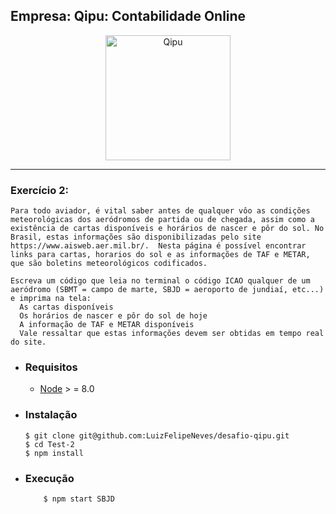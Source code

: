 ## Empresa: Qipu: Contabilidade Online

<p align="center">
  <a href="https://www.qipu.com.br/">
      <img src="https://cdnimg.qipu.com.br/static/website/img/qipu-logo.png" alt="Qipu" width="200px"/>
  </a>
</p>

___

### Exercício 2:

    Para todo aviador, é vital saber antes de qualquer vôo as condições meteorológicas dos aeródromos de partida ou de chegada, assim como a existência de cartas disponíveis e horários de nascer e pôr do sol. No Brasil, estas informações são disponibilizadas pelo site https://www.aisweb.aer.mil.br/.  Nesta página é possível encontrar links para cartas, horarios do sol e as informações de TAF e METAR, que são boletins meteorológicos codificados.

    Escreva um código que leia no terminal o código ICAO qualquer de um aeródromo (SBMT = campo de marte, SBJD = aeroporto de jundiaí, etc...) e imprima na tela:
      As cartas disponíveis
      Os horários de nascer e pôr do sol de hoje
      A informação de TAF e METAR disponíveis
      Vale ressaltar que estas informações devem ser obtidas em tempo real do site.


- ### Requisitos
  - [Node]((https://nodejs.org/en/download/)) > = 8.0
- ### Instalação
  ```
  $ git clone git@github.com:LuizFelipeNeves/desafio-qipu.git
  $ cd Test-2
  $ npm install
  ```

- ### Execução
    ```
        $ npm start SBJD
    ```